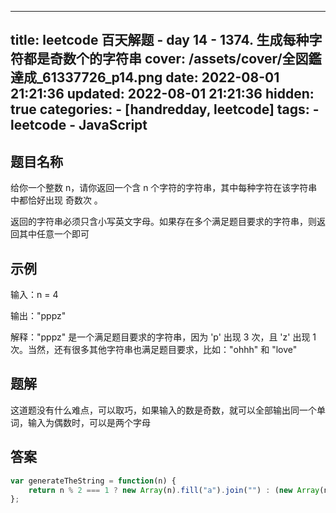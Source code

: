 ---
title: leetcode 百天解题 - day 14 - 1374. 生成每种字符都是奇数个的字符串
cover: /assets/cover/全図鑑達成_61337726_p14.png
date: 2022-08-01 21:21:36
updated: 2022-08-01 21:21:36
hidden: true
categories:
    - [handredday, leetcode]
tags:
    - leetcode
    - JavaScript
------
## 题目名称

给你一个整数 n，请你返回一个含 n 个字符的字符串，其中每种字符在该字符串中都恰好出现 奇数次 。

返回的字符串必须只含小写英文字母。如果存在多个满足题目要求的字符串，则返回其中任意一个即可

## 示例

输入：n = 4

输出："pppz"

解释："pppz" 是一个满足题目要求的字符串，因为 'p' 出现 3 次，且 'z' 出现 1 次。当然，还有很多其他字符串也满足题目要求，比如："ohhh" 和 "love"

## 题解

这道题没有什么难点，可以取巧，如果输入的数是奇数，就可以全部输出同一个单词，输入为偶数时，可以是两个字母

## 答案

~~~js
var generateTheString = function(n) {
    return n % 2 === 1 ? new Array(n).fill("a").join("") : (new Array(n-1).fill("a").join("") + "b")
};
~~~

